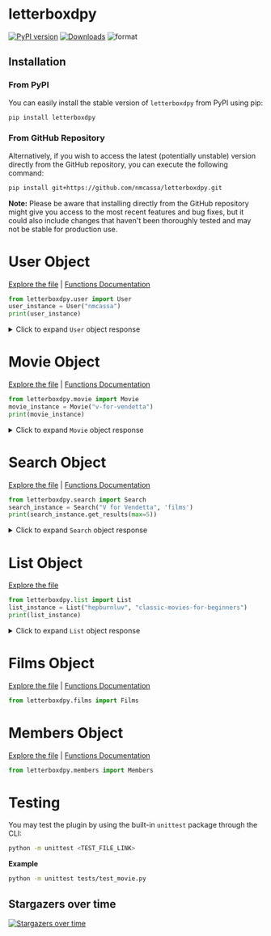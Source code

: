 # letterboxdpy

[![PyPI version](https://badge.fury.io/py/letterboxdpy.svg)](https://badge.fury.io/py/letterboxdpy)
[![Downloads](https://static.pepy.tech/personalized-badge/letterboxdpy?period=total&units=none&left_color=grey&right_color=blue&left_text=Downloads)](https://pepy.tech/project/letterboxdpy)
![format](https://img.shields.io/pypi/format/letterboxdpy)

## Installation

### From PyPI

You can easily install the stable version of `letterboxdpy` from PyPI using pip:

```bash
pip install letterboxdpy
```

### From GitHub Repository

Alternatively, if you wish to access the latest (potentially unstable) version directly from the GitHub repository, you can execute the following command:

```bash
pip install git+https://github.com/nmcassa/letterboxdpy.git
```

**Note:** Please be aware that installing directly from the GitHub repository might give you access to the most recent features and bug fixes, but it could also include changes that haven't been thoroughly tested and may not be stable for production use.

<h1 id="User">User Object</h1>

[Explore the file](letterboxdpy/user.py) | [Functions Documentation](/docs/user/funcs/)

```python
from letterboxdpy.user import User
user_instance = User("nmcassa")
print(user_instance)
```

<details>
  <summary>Click to expand <code>User</code> object response</summary>
  
```json
{
  "scraper": {...},
  "username": "nmcassa",
  "url": "https://letterboxd.com/nmcassa",
  "id": "1500306",
  "is_hq": false,
  "display_name": "nmcassa",
  "bio": null,
  "location": null,
  "website": null,
  "watchlist_length": 64,
  "stats": {
    "films": 560,
    "this_year": 37,
    "list": 1,
    "following": 10,
    "followers": 8
  },
  "favorites": {
    "95113": {
      "slug": "the-grand-budapest-hotel",
      "name": "The Grand Budapest Hotel"
    },...
  },
  "avatar": {
    "exists": true,
    "upscaled": true,
    "url": "https://a.ltrbxd.com/resized/avatar/upload/1/5/0/0/3/0/6/shard/avtr-0-1000-0-1000-crop.jpg"
  },
  "recent": {
    "watchlist": {
      "7023": {
        "name": "The Man Who Stole the Sun",
        "slug": "the-man-who-stole-the-sun"
      },...
    },
    "diary": {
      "months": {
        "4": [
          [
            "16",
            "Civil War"
          ],...
        ],
        "3": [
          [
            "30",
            "Dune"
          ],...
        ]
      }
    }
  }
}
```
</details>

<h1 id="Movie">Movie Object</h1>

[Explore the file](letterboxdpy/movie.py) | [Functions Documentation](/docs/movie/funcs/)

```python
from letterboxdpy.movie import Movie
movie_instance = Movie("v-for-vendetta")
print(movie_instance)
```

<details>
  <summary>Click to expand <code>Movie</code> object response</summary>

```json
{
  "scraper": {...},
  "url": "https://letterboxd.com/film/v-for-vendetta",
  "slug": "v-for-vendetta",
  "letterboxd_id": 51400,
  "title": "V for Vendetta",
  "original_title": null,
  "runtime": 132,
  "rating": 3.84,
  "year": 2005,
  "tmdb_link": "https://www.themoviedb.org/movie/752/",
  "imdb_link": "http://www.imdb.com/title/tt0434409/maindetails",
  "poster": "https://a.ltrbxd.com/resized/film-poster/5/1/4/0/0/51400-v-for-vendetta-0-230-0-345-crop.jpg",
  "banner": "https://a.ltrbxd.com/resized/sm/upload/mx/jg/tz/ni/v-for-vendetta-1920-1920-1080-1080-crop-000000.jpg",
  "tagline": "People should not be afraid of their governments. Governments should be afraid of their people.",
  "description": "In a world in which Great Britain has become a fascist state, a masked vigilante known only as \u201cV\u201d conducts guerrilla warfare against the oppressive British government. When V rescues a young woman from the secret police, he finds in her an ally with whom he can continue his fight to free the people of Britain.",
  "trailer": {
    "id": "V5VGq23aZ-g",
    "link": "https://www.youtube.com/watch?v=V5VGq23aZ-g",
    "embed_url": "https://www.youtube.com/embed/V5VGq23aZ-g"
  },
  "alternative_titles": [
    "Vendetta \u00fc\u00e7\u00fcn V",
    "O za osvetu",...
  ],
  "details": [
    {
      "type": "studio",
      "name": "Virtual Studios",
      "slug": "virtual-studios",
      "url": "https://letterboxd.com/studio/virtual-studios/"
    },...
  ],
  "genres": [
    {
      "type": "genre",
      "name": "Thriller",
      "slug": "thriller",
      "url": "https://letterboxd.com/films/genre/thriller/"
    },...
  ],
  "cast": [
    {
      "name": "Natalie Portman",
      "role_name": "Evey Hammond",
      "slug": "natalie-portman",
      "url": "https://letterboxd.com/actor/natalie-portman/"
    },...
  ],
  "crew": {
    "director": [
      {
        "name": "James McTeigue",
        "slug": "james-mcteigue",
        "url": "https://letterboxd.com/director/james-mcteigue/"
      }
    ],
    "producer": [
      {
        "name": "Grant Hill",
        "slug": "grant-hill",
        "url": "https://letterboxd.com/producer/grant-hill/"
      },...
    ],...
  },
  "popular_reviews": [
    {
      "reviewer": "zoey luke",
      "rating": " \u2605\u2605\u2605\u2605\u00bd ",
      "review": "I love natalie Portman and I hate the government"
    },...
  ]
}
}
```
</details>

<h1 id="Search">Search Object</h1>

[Explore the file](letterboxdpy/search.py) | [Functions Documentation](/docs/search/funcs/)

```python
from letterboxdpy.search import Search
search_instance = Search("V for Vendetta", 'films')
print(search_instance.get_results(max=5))
```

<details>
  <summary>Click to expand <code>Search</code> object response</summary>

```json
{
  "available": true,
  "query": "V%20for%20Vendetta",
  "filter": "films",
  "end_page": 13,
  "count": 5,
  "results": [
    {
      "no": 1,
      "page": 1,
      "type": "film",
      "slug": "v-for-vendetta",
      "name": "V for Vendetta",
      "year": 2005,
      "url": "https://letterboxd.com/film/v-for-vendetta/",
      "poster": null,
      "directors": [
        {
          "name": "James McTeigue",
          "slug": "james-mcteigue",
          "url": "https://letterboxd.com/director/james-mcteigue/"
        }
      ]
    },
    {
      "no": 2,
      "page": 1,
      "type": "film",
      "slug": "lady-vengeance",
      "name": "Lady Vengeance",
      "year": 2005,
      "url": "https://letterboxd.com/film/lady-vengeance/",
      "poster": null,
      "directors": [
        {
          "name": "Park Chan-wook",
          "slug": "park-chan-wook",
          "url": "https://letterboxd.com/director/park-chan-wook/"
        }
      ]
    },...
  ]
}
```
</details>

<h1 id="List">List Object</h1>

[Explore the file](letterboxdpy/list.py)

```python
from letterboxdpy.list import List
list_instance = List("hepburnluv", "classic-movies-for-beginners")
print(list_instance)
```

<details>
  <summary>Click to expand <code>List</code> object response</summary>

```json
{
  "scraper": {...},
  "url": "https://letterboxd.com/hepburnluv/list/classic-movies-for-beginners",
  "slug": "classic-movies-for-beginners",
  "username": "hepburnluv",
  "list_type": "list",
  "items_per_page": 60,
  "title": "classic movies for beginners.",
  "description": "old hollywood classic movies for you who wanna start watching. \u02d6\u207a\u2027\u208a\u02da \u2661 \u02da\u208a\u2027\u207a\u02d6. \u0741\u208a \u22b9 . \u0741(from easiest to hardest to watch) (these are my personal recommendations only) thank you guys for all the comments and likes <3",
  "movies": [
    [
      "The Wizard of Oz",
      "the-wizard-of-oz-1939"
    ],
    [
      "Roman Holiday",
      "roman-holiday"
    ],...
  ],
  "count": 66
}
```
</details>

<h1 id="Films">Films Object</h1>

[Explore the file](letterboxdpy/films.py) | [Functions Documentation](/docs/films/funcs/)

```python
from letterboxdpy.films import Films
```

<h1 id="Members">Members Object</h1>

[Explore the file](letterboxdpy/members.py) | [Functions Documentation](/docs/members/funcs/)

```python
from letterboxdpy.members import Members
```

<h1 id="Testing">Testing</h1>

You may test the plugin by using the built-in `unittest` package through the CLI:

```zsh
python -m unittest <TEST_FILE_LINK>
```

**Example**
```zsh
python -m unittest tests/test_movie.py
```

## Stargazers over time
[![Stargazers over time](https://starchart.cc/nmcassa/letterboxdpy.svg?background=%2300000000&axis=%23848D97&line=%23238636)](https://starchart.cc/nmcassa/letterboxdpy)